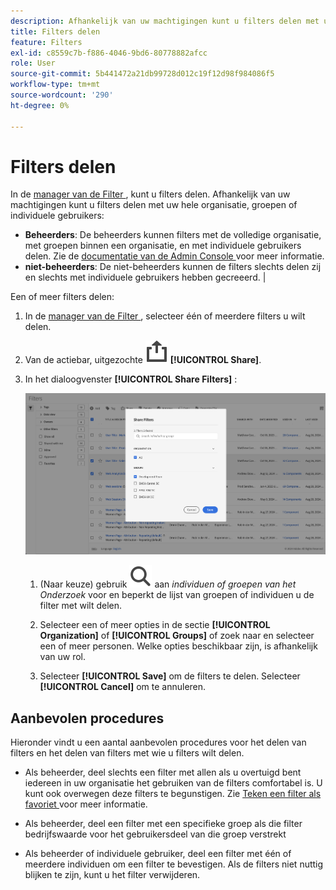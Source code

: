 ```yaml
---
description: Afhankelijk van uw machtigingen kunt u filters delen met uw hele organisatie, groepen of individuele gebruikers.
title: Filters delen
feature: Filters
exl-id: c8559c7b-f886-4046-9bd6-80778882afcc
role: User
source-git-commit: 5b441472a21db99728d012c19f12d98f984086f5
workflow-type: tm+mt
source-wordcount: '290'
ht-degree: 0%

---
```


# Filters delen

In de [ manager van de Filter ](manage-filters.md), kunt u filters delen. Afhankelijk van uw machtigingen kunt u filters delen met uw hele organisatie, groepen of individuele gebruikers:

* **Beheerders**: De beheerders kunnen filters met de volledige organisatie, met groepen binnen een organisatie, en met individuele gebruikers delen. Zie de [ documentatie van de Admin Console ](https://helpx.adobe.com/enterprise/using/manage-products.html) voor meer informatie.
* **niet-beheerders**: De niet-beheerders kunnen de filters slechts delen zij en slechts met individuele gebruikers hebben gecreeerd. |

Een of meer filters delen:

1. In de [ manager van de Filter ](manage-filters.md), selecteer één of meerdere filters u wilt delen.
1. Van de actiebar, uitgezochte ![ Aandeel ](/help/assets/icons/Share.svg) **[!UICONTROL Share]**.
1. In het dialoogvenster **[!UICONTROL Share Filters]** :

   ![ de dialoog van de Filters van het Aandeel ](assets/share-filter-dialog.png)

   1. (Naar keuze) gebruik ![ Onderzoek ](/help/assets/icons/Search.svg) aan *individuen of groepen van het Onderzoek* voor en beperkt de lijst van groepen of individuen u de filter met wilt delen.

   1. Selecteer een of meer opties in de sectie **[!UICONTROL Organization]** of **[!UICONTROL Groups]** of zoek naar en selecteer een of meer personen. Welke opties beschikbaar zijn, is afhankelijk van uw rol.

   1. Selecteer **[!UICONTROL Save]** om de filters te delen. Selecteer **[!UICONTROL Cancel]** om te annuleren.

## Aanbevolen procedures

Hieronder vindt u een aantal aanbevolen procedures voor het delen van filters en het delen van filters met wie u filters wilt delen.

* Als beheerder, deel slechts een filter met allen als u overtuigd bent iedereen in uw organisatie het gebruiken van de filters comfortabel is. U kunt ook overwegen deze filters te begunstigen. Zie [ Teken een filter als favoriet ](filters-favorite.md) voor meer informatie.

* Als beheerder, deel een filter met een specifieke groep als die filter bedrijfswaarde voor het gebruikersdeel van die groep verstrekt

* Als beheerder of individuele gebruiker, deel een filter met één of meerdere individuen om een filter te bevestigen. Als de filters niet nuttig blijken te zijn, kunt u het filter verwijderen.
